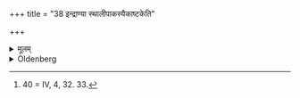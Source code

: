 +++
title = "38 इन्द्राण्या स्थालीपाकस्यैकाष्टकेति"

+++

<details><summary>मूलम्</summary>

इन्द्राण्या स्थालीपाकस्यैकाष्टकेति जुहुयात् ३८
</details>

<details><summary>Oldenberg</summary>

40 [^fn_1040]. Of the mess of cooked food sacred to Indrāṇī he should sacrifice with (the verse), 'The Ekāshṭakā' (MB. II, 3, 19). He should sacrifice with (the verse), The Ekāshṭakā.'

[^fn_1040]: 40 = IV, 4, 32. 33.

End of the Third Paṭala.
</details>
